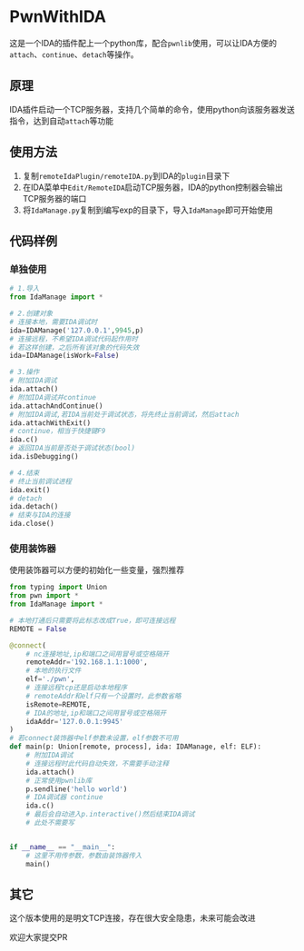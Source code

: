 # PwnWithIDA

这是一个IDA的插件配上一个python库，配合`pwnlib`使用，可以让IDA方便的`attach`、`continue`、`detach`等操作。

## 原理

IDA插件启动一个TCP服务器，支持几个简单的命令，使用python向该服务器发送指令，达到自动`attach`等功能

## 使用方法

1. 复制`remoteIdaPlugin/remoteIDA.py`到IDA的`plugin`目录下
2. 在IDA菜单中`Edit/RemoteIDA`启动TCP服务器，IDA的python控制器会输出TCP服务器的端口
3. 将`IdaManage.py`复制到编写exp的目录下，导入`IdaManage`即可开始使用

## 代码样例

### 单独使用

```python
# 1.导入
from IdaManage import *

# 2.创建对象
# 连接本地，需要IDA调试时
ida=IDAManage('127.0.0.1',9945,p)
# 连接远程，不希望IDA调试代码起作用时
# 若这样创建，之后所有该对象的代码失效
ida=IDAManage(isWork=False)

# 3.操作
# 附加IDA调试
ida.attach()
# 附加IDA调试并continue
ida.attachAndContinue()
# 附加IDA调试,若IDA当前处于调试状态，将先终止当前调试，然后attach
ida.attachWithExit()
# continue，相当于快捷键F9
ida.c()
# 返回IDA当前是否处于调试状态(bool)
ida.isDebugging()

# 4.结束
# 终止当前调试进程
ida.exit()
# detach
ida.detach()
# 结束与IDA的连接
ida.close()

```

### 使用装饰器

使用装饰器可以方便的初始化一些变量，强烈推荐

```python
from typing import Union
from pwn import *
from IdaManage import *

# 本地打通后只需要将此标志改成True，即可连接远程
REMOTE = False

@connect(
    # nc连接地址,ip和端口之间用冒号或空格隔开
    remoteAddr='192.168.1.1:1000',
    # 本地的执行文件
    elf='./pwn',
    # 连接远程tcp还是启动本地程序
    # remoteAddr和elf只有一个设置时，此参数省略
    isRemote=REMOTE,
    # IDA的地址,ip和端口之间用冒号或空格隔开
    idaAddr='127.0.0.1:9945'
)
# 若connect装饰器中elf参数未设置，elf参数不可用
def main(p: Union[remote, process], ida: IDAManage, elf: ELF):
    # 附加IDA调试
    # 连接远程时此代码自动失效，不需要手动注释
    ida.attach()
    # 正常使用pwnlib库
    p.sendline('hello world')
    # IDA调试器 continue
    ida.c()
    # 最后会自动进入p.interactive()然后结束IDA调试
    # 此处不需要写


if __name__ == "__main__":
    # 这里不用传参数，参数由装饰器传入
    main()
```


## 其它

这个版本使用的是明文TCP连接，存在很大安全隐患，未来可能会改进

欢迎大家提交PR